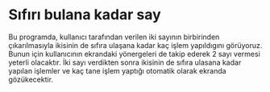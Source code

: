# Sıfırı bulana kadar say
Bu programda, kullanıcı tarafından verilen iki sayının birbirinden çıkarılmasıyla ikisinin de sıfıra ulaşana kadar kaç işlem yapıldıgını görüyoruz. Bunun için kullanıcının ekrandaki yönergeleri de takip ederek 2 sayı vermesi yeterli olacaktır. İki sayı verdikten sonra ikisinin de sıfıra ulasana kadar yapılan işlemler ve kaç tane işlem yaptığı otomatik olarak ekranda gözükecektir.
